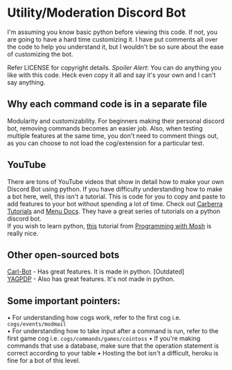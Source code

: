 # Utility/Moderation Discord Bot

I'm assuming you know basic python before viewing this code. If not, you are going to have a hard time customizing it. I have put comments all over the code to help you understand it, but I wouldn't be so sure about the ease of customizing the bot.

Refer LICENSE for copyright details. *Spoiler Alert*: You can do anything you like with this code. Heck even copy it all and say it's your own and I can't say anything.

## Why each command code is in a separate file
Modularity and customizability. For beginners making their personal discord bot, removing commands becomes an easier job. Also, when testing multiple features at the same time, you don't need to comment things out, as you can choose to not load the cog/extension for a particular test.

## YouTube
There are tons of YouTube videos that show in detail how to make your own Discord Bot using python. If you have difficulty understanding how to make a bot here, well, this isn't a tutorial. This is code for you to copy and paste to add features to your bot without spending a lot of time. Check out [Carberra Tutorials](https://www.youtube.com/channel/UC13cYu7lec-oOcqQf5L-brg) and [Menu Docs](https://www.youtube.com/channel/UCpGGFqJP9vYvzFudqnQ-6IA). They have a great series of tutorials on a python discord bot.</br>
If you wish to learn python, [this](https://youtu.be/_uQrJ0TkZlc) tutorial from [Programming with Mosh](https://youtu.be/_uQrJ0TkZlc) is really nice.

## Other open-sourced bots
[Carl-Bot](https://github.com/CarlGroth/Carl-Bot) - Has great features. It is made in python. \[Outdated\]<br />
[YAGPDP](https://github.com/jonas747/yagpdb) - Also has great features. It's not made in python.


## Some important pointers:
• For understanding how cogs work, refer to the first cog i.e. `cogs/events/modmail` <br />
• For understanding how to take input after a command is run, refer to the first game cog i.e. `cogs/commands/games/cointoss`
• If you're making commands that use a database, make sure that the operation statement is correct according to your table
• Hosting the bot isn't a difficult, heroku is fine for a bot of this level.
